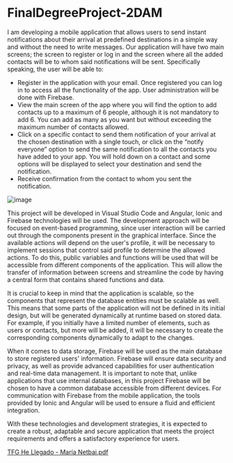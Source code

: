 # FinalDegreeProject-2DAM

I am developing a mobile application that allows users to send instant notifications about their arrival at predefined destinations in a simple way and without the need to write messages.
Our application will have two main screens; the screen to register or log in and the screen where all the added contacts will be to whom said notifications will be sent.
Specifically speaking, the user will be able to:

- Register in the application with your email. Once registered you can log in to access all the functionality of the app. User administration will be done with Firebase.
- View the main screen of the app where you will find the option to add contacts up to a maximum of 6 people, although it is not mandatory to add 6. You can add as many as you want but without exceeding the maximum number of contacts allowed.
- Click on a specific contact to send them notification of your arrival at the chosen destination with a single touch, or click on the “notify everyone” option to send the same notification to all the contacts you have added to your app. You will hold down on a contact and some options will be displayed to select your destination and send the notification.
- Receive confirmation from the contact to whom you sent the notification.

![image](https://github.com/user-attachments/assets/61f91abc-ed01-4ccb-83ba-b5bdff67faef)

This project will be developed in Visual Studio Code and Angular, Ionic and Firebase technologies will be used.
The development approach will be focused on event-based programming, since user interaction will be carried out through the components present in the graphical interface.
Since the available actions will depend on the user's profile, it will be necessary to implement sessions that control said profile to determine the allowed actions.
To do this, public variables and functions will be used that will be accessible from different components of the application. This will allow the transfer of information between screens and streamline the code by having a central form that contains shared functions and data.

It is crucial to keep in mind that the application is scalable, so the components that represent the database entities must be scalable as well. This means that some parts of the application will not be defined in its initial design, but will be generated dynamically at runtime based on stored data. For example, if you initially have a limited number of elements, such as users or contacts, but more will be added, it will be necessary to create the corresponding components dynamically to adapt to the changes.

When it comes to data storage, Firebase will be used as the main database to store registered users' information. Firebase will ensure data security and privacy, as well as provide advanced capabilities for user authentication and real-time data management. It is important to note that, unlike applications that use internal databases, in this project Firebase will be chosen to have a common database accessible from different devices. For communication with Firebase from the mobile application, the tools provided by Ionic and Angular will be used to ensure a fluid and efficient integration.

With these technologies and development strategies, it is expected to create a robust, adaptable and secure application that meets the project requirements and offers a satisfactory experience for users.

[TFG He Llegado - María Netbai.pdf](https://github.com/user-attachments/files/16360922/TFG.He.Llegado.-.Maria.Netbai.pdf)

